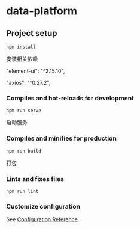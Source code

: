 # data-platform

## Project setup
```
npm install
```
安装相关依赖

"element-ui": "^2.15.10",

"axios": "^0.27.2",


### Compiles and hot-reloads for development
```
npm run serve
```
启动服务
### Compiles and minifies for production
```
npm run build
```
打包
### Lints and fixes files
```
npm run lint
```

### Customize configuration
See [Configuration Reference](https://cli.vuejs.org/config/).
